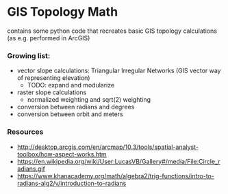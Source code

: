 # GIS Topology Math

contains some python code that recreates basic GIS topology calculations (as e.g. performed in ArcGIS)

### Growing list:
- vector slope calculations: Triangular Irregular Networks (GIS vector way of representing elevation) 
  - TODO: expand and modularize
- raster slope calculations
  - normalized weighting and sqrt(2) weighting
- conversion between radians and degrees
- conversion between orbit and meters

### Resources
- http://desktop.arcgis.com/en/arcmap/10.3/tools/spatial-analyst-toolbox/how-aspect-works.htm
- https://en.wikipedia.org/wiki/User:LucasVB/Gallery#/media/File:Circle_radians.gif
- https://www.khanacademy.org/math/algebra2/trig-functions/intro-to-radians-alg2/v/introduction-to-radians
